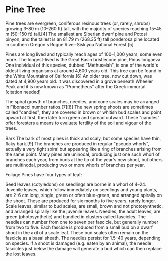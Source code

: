 <param ve-config layout="vtl">

# Pine Tree
Pine trees are evergreen, coniferous resinous trees (or, rarely, shrubs) growing 3–80 m (10–260 ft) tall, with the majority of species reaching 15–45 m (50–150 ft) tall.[4] The smallest are Siberian dwarf pine and Potosi pinyon, and the tallest is an 81.79 m (268.35 ft) tall ponderosa pine located in southern Oregon's Rogue River-Siskiyou National Forest.[5]

Pines are long lived and typically reach ages of 100–1,000 years, some even more. The longest-lived is the Great Basin bristlecone pine, Pinus longaeva. One individual of this species, dubbed "Methuselah", is one of the world's oldest living organisms at around 4,600 years old. This tree can be found in the White Mountains of California.[6] An older tree, now cut down, was dated at 4,900 years old. It was discovered in a grove beneath Wheeler Peak and it is now known as "Prometheus" after the Greek immortal.[citation needed]

The spiral growth of branches, needles, and cone scales may be arranged in Fibonacci number ratios.[7][8] The new spring shoots are sometimes called "candles"; they are covered in brown or whitish bud scales and point upward at first, then later turn green and spread outward. These "candles" offer foresters a means to evaluate fertility of the soil and vigour of the trees.

Bark
The bark of most pines is thick and scaly, but some species have thin, flaky bark.[9] The branches are produced in regular "pseudo whorls", actually a very tight spiral but appearing like a ring of branches arising from the same point. Many pines are uninodal, producing just one such whorl of branches each year, from buds at the tip of the year's new shoot, but others are multinodal, producing two or more whorls of branches per year.

Foliage
Pines have four types of leaf:

Seed leaves (cotyledons) on seedlings are borne in a whorl of 4–24.
Juvenile leaves, which follow immediately on seedlings and young plants, are 2–6 cm long, single, green or often blue-green, and arranged spirally on the shoot. These are produced for six months to five years, rarely longer.
Scale leaves, similar to bud scales, are small, brown and not photosynthetic, and arranged spirally like the juvenile leaves.
Needles, the adult leaves, are green (photosynthetic) and bundled in clusters called fascicles. The needles can number from one to seven per fascicle, but generally number from two to five. Each fascicle is produced from a small bud on a dwarf shoot in the axil of a scale leaf. These bud scales often remain on the fascicle as a basal sheath. The needles persist for 1.5–40 years, depending on species. If a shoot is damaged (e.g. eaten by an animal), the needle fascicles just below the damage will generate a bud which can then replace the lost leaves.

